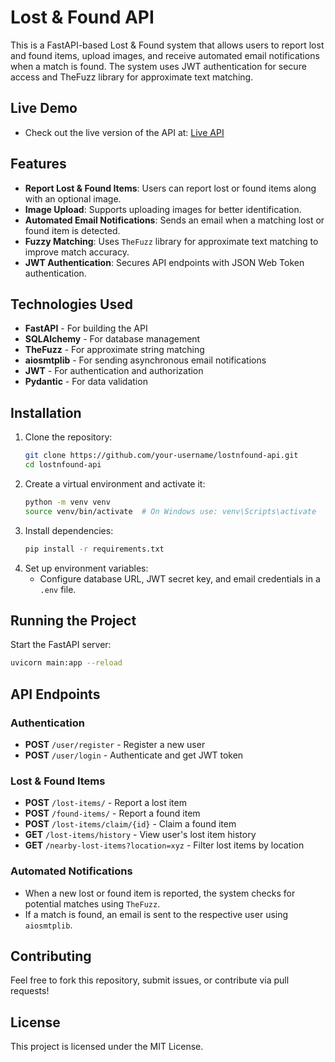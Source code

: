 # Lost & Found API

This is a FastAPI-based Lost & Found system that allows users to report lost and found items, upload images, and receive automated email notifications when a match is found. The system uses JWT authentication for secure access and TheFuzz library for approximate text matching.

## Live Demo

- Check out the live version of the API at: [Live API](https://lostnfound-fastapi.onrender.com/docs)


## Features
- **Report Lost & Found Items**: Users can report lost or found items along with an optional image.
- **Image Upload**: Supports uploading images for better identification.
- **Automated Email Notifications**: Sends an email when a matching lost or found item is detected.
- **Fuzzy Matching**: Uses `TheFuzz` library for approximate text matching to improve match accuracy.
- **JWT Authentication**: Secures API endpoints with JSON Web Token authentication.

## Technologies Used
- **FastAPI** - For building the API
- **SQLAlchemy** - For database management
- **TheFuzz** - For approximate string matching
- **aiosmtplib** - For sending asynchronous email notifications
- **JWT** - For authentication and authorization
- **Pydantic** - For data validation

## Installation

1. Clone the repository:
   ```bash
   git clone https://github.com/your-username/lostnfound-api.git
   cd lostnfound-api
   ```
2. Create a virtual environment and activate it:
   ```bash
   python -m venv venv
   source venv/bin/activate  # On Windows use: venv\Scripts\activate
   ```
3. Install dependencies:
   ```bash
   pip install -r requirements.txt
   ```
4. Set up environment variables:
   - Configure database URL, JWT secret key, and email credentials in a `.env` file.

## Running the Project

Start the FastAPI server:
```bash
uvicorn main:app --reload
```

## API Endpoints

### Authentication
- **POST** `/user/register` - Register a new user
- **POST** `/user/login` - Authenticate and get JWT token

### Lost & Found Items
- **POST** `/lost-items/` - Report a lost item
- **POST** `/found-items/` - Report a found item
- **POST** `/lost-items/claim/{id}` - Claim a found item
- **GET** `/lost-items/history` - View user's lost item history
- **GET** `/nearby-lost-items?location=xyz` - Filter lost items by location

### Automated Notifications
- When a new lost or found item is reported, the system checks for potential matches using `TheFuzz`.
- If a match is found, an email is sent to the respective user using `aiosmtplib`.

## Contributing
Feel free to fork this repository, submit issues, or contribute via pull requests!

## License
This project is licensed under the MIT License.

